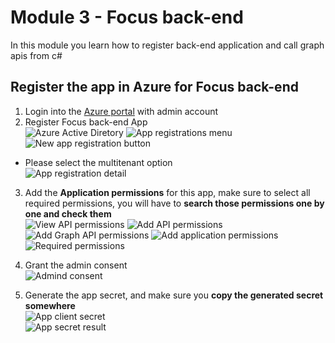 # Module 3 - Focus back-end
In this module you learn how to register back-end application and call graph apis from c#  

## Register the app in Azure for Focus back-end
1. Login into the [Azure portal](https://ms.portal.azure.com) with admin account  
2. Register Focus back-end App  
![Azure Active Diretory](imgs/aad.PNG "Azure Active Diretory")
![App registrations menu](imgs/AppReg.PNG "App registrations menu")
![New app registration button](imgs/newAppReg.PNG "New app registration button")  

- Please select the multitenant option  
![App registration detail](imgs/appRegDetail.PNG "App registration detail")  

3. Add the **Application permissions** for this app, make sure to select all required permissions, you will have to **search those permissions one by one and check them**  
![View API permissions](imgs/AppApiPermissions.PNG "View API permissions")
![Add API permissions](imgs/AddPermissions.PNG "Add API permissions")
![Add Graph API permissions](imgs/GraphApiPermissions.PNG "Add Graph API permissions")
![Add application permissions](imgs/applicationPermissions.PNG "Add application permissions")  
![Required permissions](imgs/RequiredGraphPermissions.PNG  "Required permissions")    

4. Grant the admin consent  
![Admind consent](imgs/adminConsent.PNG  "Admind consent")  

5. Generate the app secret, and make sure you **copy the generated secret somewhere**  
![App client secret](imgs/appClientSecret.PNG  "App client secret")  
![App secret result](imgs/appSecretResult.PNG  "App secret result")  